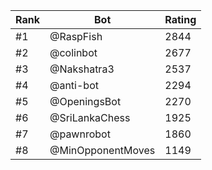 Rank|Bot|Rating
---|---|---
#1|@RaspFish|2844
#2|@colinbot|2677
#3|@Nakshatra3|2537
#4|@anti-bot|2294
#5|@OpeningsBot|2270
#6|@SriLankaChess|1925
#7|@pawnrobot|1860
#8|@MinOpponentMoves|1149
